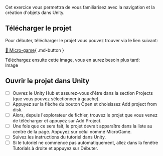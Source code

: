 
Cet exercice vous permettra de vous familiarisez avec la navigation et la création d'objets dans Unity.   


      

## Télécharger le projet

Pour débuter, télécharger le projet vous pouvez trouver via le lien suivant:    

[📁 Micro-game](https://cmontmorency365-my.sharepoint.com/:f:/g/personal/lora_boisvert_cmontmorency_qc_ca/EkCzBYoXwONMrTIsORjtMfIB6ilPKiFSz7Su7kiIdV3nbw?e=EZbO3E){ .md-button }   <br>

Téléchargez ensuite cette image, vous en aurez besoin plus tard:    
<mediafile src="images/Chat.png" addr="false">Image</mediafile>

      

## Ouvrir le projet dans Unity

- [ ] Ouvrez le Unity Hub et assurez-vous d'être dans la section Projects (que vous pouvez sélectionner à gauche).
- [ ] Appuyez sur la flèche du bouton Open et choisissez Add project from disk.
- [ ] Alors, depuis l'explorateur de fichier, trouvez le projet que vous venez de télécharger et appuyez sur Add Project.
- [ ] Une fois que ce sera fait, le projet devrait apparaître dans la liste au centre de la page. Appuyez sur celui nommé MicroGame.
- [ ] Suivez les instructions du tutoriel dans Unity.
- [ ] Si le tutoriel ne commence pas automatiquement, allez dans la fenêtre Tutorials à droite et appuyez sur Débuter. 
